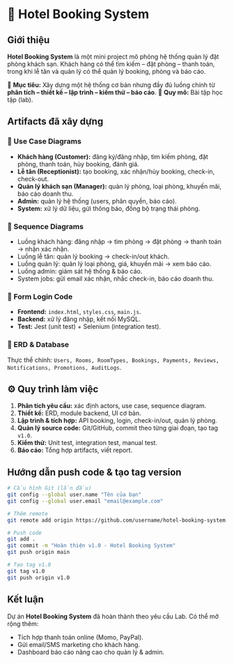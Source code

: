 # 🏨 Hotel Booking System

##  Giới thiệu

**Hotel Booking System** là một mini project mô phỏng hệ thống quản lý đặt phòng khách sạn.
Khách hàng có thể tìm kiếm – đặt phòng – thanh toán, trong khi lễ tân và quản lý có thể quản lý booking, phòng và báo cáo.

🔹 **Mục tiêu:** Xây dựng một hệ thống cơ bản nhưng đầy đủ luồng chính từ **phân tích – thiết kế – lập trình – kiểm thử – báo cáo**.
🔹 **Quy mô:** Bài tập học tập (lab).



##  Artifacts đã xây dựng

### 🔹 Use Case Diagrams

* **Khách hàng (Customer):** đăng ký/đăng nhập, tìm kiếm phòng, đặt phòng, thanh toán, hủy booking, đánh giá.
* **Lễ tân (Receptionist):** tạo booking, xác nhận/hủy booking, check-in, check-out.
* **Quản lý khách sạn (Manager):** quản lý phòng, loại phòng, khuyến mãi, báo cáo doanh thu.
* **Admin:** quản lý hệ thống (users, phân quyền, báo cáo).
* **System:** xử lý dữ liệu, gửi thông báo, đồng bộ trạng thái phòng.

### 🔹 Sequence Diagrams

* Luồng khách hàng: đăng nhập → tìm phòng → đặt phòng → thanh toán → nhận xác nhận.
* Luồng lễ tân: quản lý booking → check-in/out khách.
* Luồng quản lý: quản lý loại phòng, giá, khuyến mãi → xem báo cáo.
* Luồng admin: giám sát hệ thống & báo cáo.
* System jobs: gửi email xác nhận, nhắc check-in, báo cáo doanh thu.

### 🔹 Form Login Code

* **Frontend:** `index.html`, `styles.css`, `main.js`.
* **Backend:** xử lý đăng nhập, kết nối MySQL.
* **Test:** Jest (unit test) + Selenium (integration test).

### 🔹 ERD & Database

Thực thể chính:
`Users, Rooms, RoomTypes, Bookings, Payments, Reviews, Notifications, Promotions, AuditLogs`.



## ⚙️ Quy trình làm việc

1. **Phân tích yêu cầu:** xác định actors, use case, sequence diagram.
2. **Thiết kế:** ERD, module backend, UI cơ bản.
3. **Lập trình & tích hợp:** API booking, login, check-in/out, quản lý phòng.
4. **Quản lý source code:** Git/GitHub, commit theo từng giai đoạn, tạo tag `v1.0`.
5. **Kiểm thử:** Unit test, integration test, manual test.
6. **Báo cáo:** Tổng hợp artifacts, viết report.


##  Hướng dẫn push code & tạo tag version

```bash
# Cấu hình Git (lần đầu)
git config --global user.name "Tên của bạn"
git config --global user.email "email@example.com"

# Thêm remote
git remote add origin https://github.com/username/hotel-booking-system.git

# Push code
git add .
git commit -m "Hoàn thiện v1.0 - Hotel Booking System"
git push origin main

# Tạo tag v1.0
git tag v1.0
git push origin v1.0
```


##  Kết luận

Dự án **Hotel Booking System** đã hoàn thành theo yêu cầu Lab.
 Có thể mở rộng thêm:

* Tích hợp thanh toán online (Momo, PayPal).
* Gửi email/SMS marketing cho khách hàng.
* Dashboard báo cáo nâng cao cho quản lý & admin.



